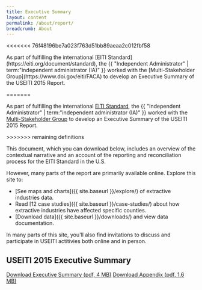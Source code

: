 ```yaml
---
title: Executive Summary
layout: content
permalink: /about/report/
breadcrumb: About
---
```


<<<<<<< 76f48196be7a023f763d51bb89aeaa2c012fbf58
<p class="case_studies_intro-para" markdown="1">As part of fulfilling the international [EITI Standard](https://eiti.org/document/standard), the {{ "Independent Administrator" | term:"independent administrator (IA)" }} worked with the [Multi-Stakeholder Group](https://www.doi.gov/eiti/FACA) to develop an Executive Summary of the USEITI 2015 Report.</p>
=======

<p class="case_studies_intro-para">As part of fulfilling the international <a href="https://eiti.org/document/standard">EITI Standard</a>, the {{ "Independent Administrator" | term:"independent administrator (IA)" }} worked with the <a href="https://www.doi.gov/eiti/FACA">Multi-Stakeholder Group</a> to develop an Executive Summary of the USEITI 2015 Report.</p>
>>>>>>> remaining definitions

This document, which you can download below, includes an overview of the contextual narrative and an account of the reporting and reconciliation process for the EITI Standard in the U.S.

However, many parts of the report are primarily available online. Explore this site to:

* [See maps and charts]({{ site.baseurl }}/explore/) of extractive industries data.
* Read [12 case studies]({{ site.baseurl }}/case-studies/) about how extractive industries have affected specific counties.
* [Download data]({{ site.baseurl }}/downloads/) and view data documentation.

In many parts of this site, you'll also find invitations to discuss and participate in USEITI actitivies both online and in person.

## USEITI 2015 Executive Summary

<a href="{{site.baseurl}}/downloads/USEITI_executive-summary_2015-12-22.pdf" class="button-tertiary"><icon class="icon-cloud icon-padded"></icon>Download Executive Summary (pdf, 4 MB)</a>
<a href="{{site.baseurl}}/downloads/USEITI_extractive-revenue-appendix_2015-12-22.pdf" class="button-tertiary"><icon class="icon-cloud icon-padded"></icon>Download Appendix (pdf, 1.6 MB)</a>
